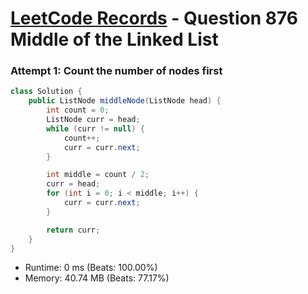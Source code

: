 # [LeetCode Records](../../README.md) - Question 876 Middle of the Linked List

### Attempt 1: Count the number of nodes first
```java
class Solution {
    public ListNode middleNode(ListNode head) {
        int count = 0;
        ListNode curr = head;
        while (curr != null) {
            count++;
            curr = curr.next;
        }

        int middle = count / 2;
        curr = head;
        for (int i = 0; i < middle; i++) {
            curr = curr.next;
        }

        return curr;
    }
}
```
- Runtime: 0 ms (Beats: 100.00%)
- Memory: 40.74 MB (Beats: 77.17%)

<br>
